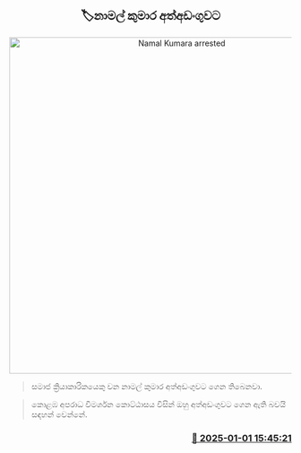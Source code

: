 <p align='center'><b><h2 align='center' title='Namal Kumara arrested'>🏷නාමල් කුමාර අත්අඩංගුවට</h2></b></p>
<p align='center'><img src='https://helakuru.sgp1.cdn.digitaloceanspaces.com/esana/images/lib/namal-kumara-nn.jpg' width='600' alt='Namal Kumara arrested'></p>

> සමාජ ක්‍රියාකාරිකයෙකු වන නාමල් කුමාර අත්අඩංගුවට ගෙන තිබෙනවා.

> කොළඹ අපරාධ විමර්ශන කොට්ඨාසය විසින් ඔහු අත්අඩංගුවට ගෙන ඇති බවයි සඳහන් වෙන්නේ.



<h3 align='right'><a href='https://www.helakuru.lk/esana/p/106248/'>📅 2025-01-01 15:45:21</a></h3>
